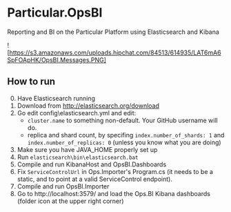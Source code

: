 Particular.OpsBI
================

Reporting and BI on the Particular Platform using Elasticsearch and Kibana

![https://s3.amazonaws.com/uploads.hipchat.com/84513/614935/LAT6mA6SpFOApHK/OpsBI.Messages.PNG]

## How to run

0. Have Elasticsearch running
1. Download from http://elasticsearch.org/download
2. Go edit config\elasticsearch.yml and edit:
	* `cluster.name` to something non-default. Your GitHub username will do.
	* replica and shard count, by specifing `index.number_of_shards: 1` and `index.number_of_replicas: 0` (unless you know what you are doing)
3. Make sure you have JAVA_HOME properly set up
4. Run `elasticsearch\bin\elasticsearch.bat`
5. Compile and run KibanaHost and OpsBI.Dashboards
6. Fix `ServiceControlUrl` in Ops.Importer's Program.cs (it needs to be a static, and to point at a valid ServiceControl endpoint).
7. Compile and run OpsBI.Importer
8. Go to http://localhost:3579/ and load the Ops.BI Kibana dashboards (folder icon at the upper right corner)
